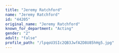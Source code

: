```yaml
---
title: "Jeremy Ratchford"
name: "Jeremy Ratchford"
id: "44205"
original_name: "Jeremy Ratchford"
known_for_department: "Acting"
gender: "2"
adult: "false"
profile_path: "/lpqoU3SIc2QB3JwfA2D8U85hHg5.jpg"
---
```

